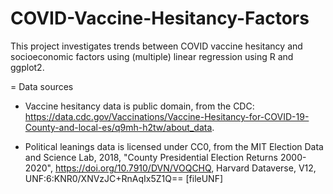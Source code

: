 # COVID-Vaccine-Hesitancy-Factors
This project investigates trends between COVID vaccine hesitancy and socioeconomic factors using (multiple) linear regression using R and ggplot2. 

= Data sources

- Vaccine hesitancy data is public domain, from the CDC: https://data.cdc.gov/Vaccinations/Vaccine-Hesitancy-for-COVID-19-County-and-local-es/q9mh-h2tw/about_data.

- Political leanings data is licensed under CC0, from the MIT Election Data and Science Lab, 2018, "County Presidential Election Returns 2000-2020", https://doi.org/10.7910/DVN/VOQCHQ, Harvard Dataverse, V12, UNF:6:KNR0/XNVzJC+RnAqIx5Z1Q== [fileUNF]
